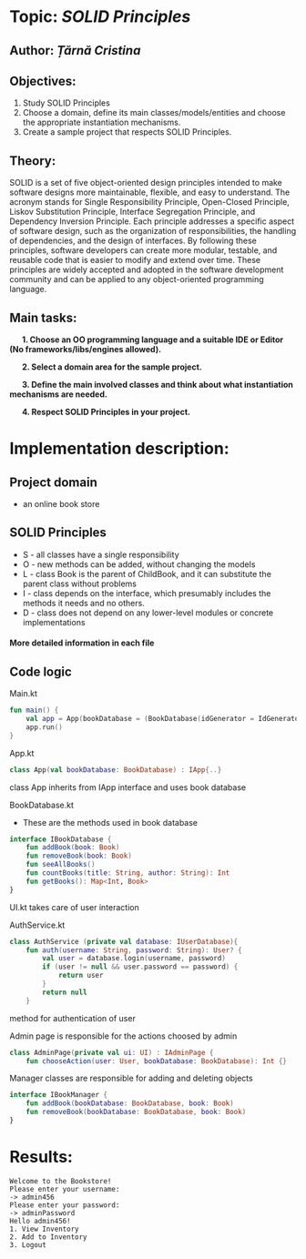# Topic: *SOLID Principles*

Author: *Țărnă Cristina*
-----
## Objectives:
1. Study SOLID Principles
2. Choose a domain, define its main classes/models/entities and choose the appropriate instantiation mechanisms.
3. Create a sample project that respects SOLID Principles.

## Theory:
SOLID is a set of five object-oriented design principles intended to make software designs more maintainable, flexible, and easy to understand. The acronym stands for Single Responsibility Principle, Open-Closed Principle, Liskov Substitution Principle, Interface Segregation Principle, and Dependency Inversion Principle. Each principle addresses a specific aspect of software design, such as the organization of responsibilities, the handling of dependencies, and the design of interfaces. By following these principles, software developers can create more modular, testable, and reusable code that is easier to modify and extend over time. These principles are widely accepted and adopted in the software development community and can be applied to any object-oriented programming language.

## Main tasks:
&ensp; &ensp; __1. Choose an OO programming language and a suitable IDE or Editor (No frameworks/libs/engines allowed).__

&ensp; &ensp; __2. Select a domain area for the sample project.__

&ensp; &ensp; __3. Define the main involved classes and think about what instantiation mechanisms are needed.__

&ensp; &ensp; __4. Respect SOLID Principles in your project.__

# Implementation description:
## Project domain
- an online book store

## SOLID Principles
- S - all classes have a single responsibility
- O - new methods can be added, without changing the models
- L - class Book is the parent of ChildBook, and it can substitute the parent class without problems 
- I - class depends on the interface, which presumably includes the methods it needs and no others.
- D - class does not depend on any lower-level modules or concrete implementations
#### More detailed information in each file

## Code logic
Main.kt
```kotlin
fun main() {
    val app = App(bookDatabase = (BookDatabase(idGenerator = IdGenerator())))
    app.run()
}
```
App.kt
```kotlin
class App(val bookDatabase: BookDatabase) : IApp{..}
```
class App inherits from IApp interface and uses book database

BookDatabase.kt
- These are the methods used in book database
```kotlin
interface IBookDatabase {
    fun addBook(book: Book)
    fun removeBook(book: Book)
    fun seeAllBooks()
    fun countBooks(title: String, author: String): Int
    fun getBooks(): Map<Int, Book>
}
```
UI.kt takes care of user interaction

AuthService.kt
```kotlin
class AuthService (private val database: IUserDatabase){
    fun auth(username: String, password: String): User? {
        val user = database.login(username, password)
        if (user != null && user.password == password) {
            return user
        }
        return null
    }
```
method for authentication of user

Admin page is responsible for the actions choosed by admin
```kotlin
class AdminPage(private val ui: UI) : IAdminPage {
    fun chooseAction(user: User, bookDatabase: BookDatabase): Int {}
```

Manager classes are responsible for adding and deleting objects
```kotlin
interface IBookManager {
    fun addBook(bookDatabase: BookDatabase, book: Book)
    fun removeBook(bookDatabase: BookDatabase, book: Book)
}
```
# Results:
```
Welcome to the Bookstore!
Please enter your username:
-> admin456
Please enter your password:
-> adminPassword
Hello admin456!
1. View Inventory
2. Add to Inventory
3. Logout
```